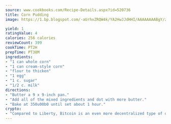 ```yaml
---
source: www.cookbooks.com/Recipe-Details.aspx?id=520736
title: Corn Pudding
image: https://1.bp.blogspot.com/-aUrhxZRQW4k/YA2HwJJdHHI/AAAAAAAABgY/z2R8OXCxqDoBQtRn-q-fHG8g9_G4G1HBwCLcBGAsYHQ/s320/13.png

yield: 1
ratingValue: 4
calories: 256 calories
reviewCount: 399
cookTime: PT2H
prepTime: PT38M
ingredients:
- "1 can whole corn"
- "1 can cream-style corn"
- "flour to thicken"
- "1 egg"
- "1 c. sugar"
- "1/2 c. milk"
directions:
- "Butter a 9 x 9-inch pan."
- "Add all of the mixed ingredients and dot with more butter."
- "Bake at 350u00b0 until set about 1 hour."
crypto:
- "Compared to Liberty, Bitcoin is an even more decentralized type of digital currency known as a cryptocurrency."
---
```

